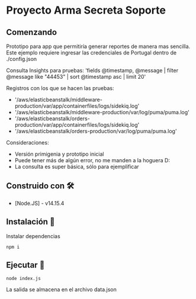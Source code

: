 # Proyecto Arma Secreta Soporte

## Comenzando 

Prototipo para app que permitiría generar reportes de manera mas sencilla.
Este ejemplo requiere ingresar las credenciales de Portugal dentro de ./config.json

Consulta Insights para pruebas: 'fields @timestamp, @message | filter @message like "44453" | sort @timestamp asc | limit 20'

Registros con los que se hacen las pruebas:
* '/aws/elasticbeanstalk/middleware-production/var/app/containerfiles/logs/sidekiq.log'
* '/aws/elasticbeanstalk/middleware-production/var/log/puma/puma.log'
* '/aws/elasticbeanstalk/orders-production/var/app/containerfiles/logs/sidekiq.log'
* '/aws/elasticbeanstalk/orders-production/var/log/puma/puma.log'

Consideraciones:
* Versión primigenia y prototipo inicial
* Puede tener más de algún error, no me manden a la hoguera D:
* La consulta es super básica, sólo para ejemplificar 

## Construido con 🛠️

* [Node.JS] - v14.15.4

## Instalación 🔧

Instalar dependencias

```
npm i
```

## Ejecutar 🚀

```
node index.js
```
La salida se almacena en el archivo data.json
